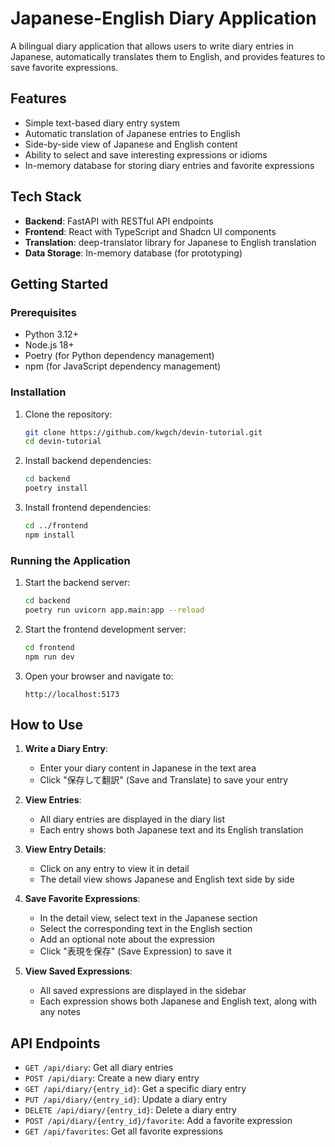 # Japanese-English Diary Application

A bilingual diary application that allows users to write diary entries in Japanese, automatically translates them to English, and provides features to save favorite expressions.

## Features

- Simple text-based diary entry system
- Automatic translation of Japanese entries to English
- Side-by-side view of Japanese and English content
- Ability to select and save interesting expressions or idioms
- In-memory database for storing diary entries and favorite expressions

## Tech Stack

- **Backend**: FastAPI with RESTful API endpoints
- **Frontend**: React with TypeScript and Shadcn UI components
- **Translation**: deep-translator library for Japanese to English translation
- **Data Storage**: In-memory database (for prototyping)

## Getting Started

### Prerequisites

- Python 3.12+
- Node.js 18+
- Poetry (for Python dependency management)
- npm (for JavaScript dependency management)

### Installation

1. Clone the repository:
   ```bash
   git clone https://github.com/kwgch/devin-tutorial.git
   cd devin-tutorial
   ```

2. Install backend dependencies:
   ```bash
   cd backend
   poetry install
   ```

3. Install frontend dependencies:
   ```bash
   cd ../frontend
   npm install
   ```

### Running the Application

1. Start the backend server:
   ```bash
   cd backend
   poetry run uvicorn app.main:app --reload
   ```

2. Start the frontend development server:
   ```bash
   cd frontend
   npm run dev
   ```

3. Open your browser and navigate to:
   ```
   http://localhost:5173
   ```

## How to Use

1. **Write a Diary Entry**:
   - Enter your diary content in Japanese in the text area
   - Click "保存して翻訳" (Save and Translate) to save your entry

2. **View Entries**:
   - All diary entries are displayed in the diary list
   - Each entry shows both Japanese text and its English translation

3. **View Entry Details**:
   - Click on any entry to view it in detail
   - The detail view shows Japanese and English text side by side

4. **Save Favorite Expressions**:
   - In the detail view, select text in the Japanese section
   - Select the corresponding text in the English section
   - Add an optional note about the expression
   - Click "表現を保存" (Save Expression) to save it

5. **View Saved Expressions**:
   - All saved expressions are displayed in the sidebar
   - Each expression shows both Japanese and English text, along with any notes

## API Endpoints

- `GET /api/diary`: Get all diary entries
- `POST /api/diary`: Create a new diary entry
- `GET /api/diary/{entry_id}`: Get a specific diary entry
- `PUT /api/diary/{entry_id}`: Update a diary entry
- `DELETE /api/diary/{entry_id}`: Delete a diary entry
- `POST /api/diary/{entry_id}/favorite`: Add a favorite expression
- `GET /api/favorites`: Get all favorite expressions
